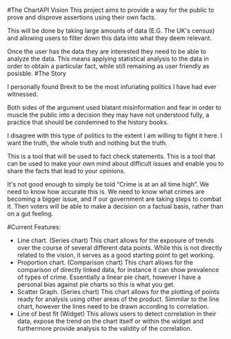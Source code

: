 #The ChartAPI Vision
This project aims to provide a way for the public to prove and disprove assertions using their own facts.

This will be done by taking large amounts of data (E.G. The UK's census) and allowing users to filter down this data into what they deem relevant. 

Once the user has the data they are interested they need to be able to analyze the data. This means applying statistical analysis to the data in order to obtain a particular fact, while still remaining as user friendly as posisble.
#The Story

I personally found Brexit to be the most infuriating politics I have had ever witnessed.

Both sides of the argument used blatant misinformation and fear in order to muscle the public into a decision they may have not understood fully, a practice that should be condemned to the history books.

I disagree with this type of politics to the extent I am willing to fight it here. I want the truth, the whole truth and nothing but the truth.

This is a tool that will be used to fact check statements. This is a tool that can be used to make your own mind about difficult issues and enable you to share the facts that lead to your opinions.

It's not good enough to simply be told “Crime is at an all time high”. We need to know how accurate this is. We need to know what crimes are becoming a bigger issue, and if our government are taking steps to combat it. Then voters will be able to make a decision on a factual basis, rather than on a gut feeling.

#Current Features:
- Line chart. (Series chart)
  This chart allows for the exposure of trends over the course of several different data points.
  While this is not directly related to the vision, it serves as a good starting point to get working.
- Proportion chart. (Comparison chart)
  This chart allows for the comparison of directly linked data, for instance it can show prevalence of types of crime.
  Essentially a linear pie chart, however I have a personal bias against pie charts so this is what you get.
- Scatter Graph. (Series chart)
  This chart allows for the plotting of points ready for analysis using other areas of the product.
  Simmilar to the line chart, however the lines need to be drawn according to correlation.
- Line of best fit (Widget)
  This allows users to detect correlation in their data, expose the trend on the chart itself or within the widget and furthermore provide analysis to the validity of the correlation.
